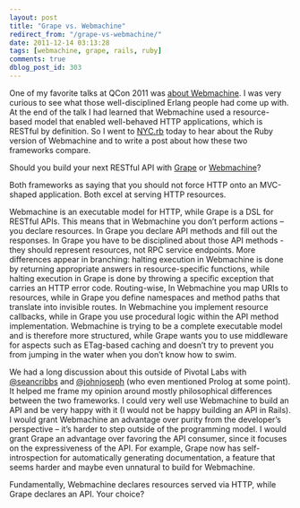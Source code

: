 ```yaml
---
layout: post
title: "Grape vs. Webmachine"
redirect_from: "/grape-vs-webmachine/"
date: 2011-12-14 03:13:28
tags: [webmachine, grape, rails, ruby]
comments: true
dblog_post_id: 303
---
```

One of my favorite talks at QCon 2011 was [about Webmachine](http://qconlondon.com/london-2011/presentation/Webmachine%3A+a+practical+executable+model+of+HTTP). I was very curious to see what those well-disciplined Erlang people had come up with. At the end of the talk I had learned that Webmachine used a resource-based model that enabled well-behaved HTTP applications, which is RESTful by definition. So I went to [NYC.rb](http://www.meetup.com/NYC-rb/events/28968101/?value=Resources%2C+For+Real+This+Time+(with+Webmachine)) today to hear about the Ruby version of Webmachine and to write a post about how these two frameworks compare.

Should you build your next RESTful API with [Grape](https://github.com/intridea/grape) or [Webmachine](https://github.com/seancribbs/webmachine-ruby)?

Both frameworks as saying that you should not force HTTP onto an MVC-shaped application. Both excel at serving HTTP resources.

Webmachine is an executable model for HTTP, while Grape is a DSL for RESTful APIs. This means that in Webmachine you don’t perform actions – you declare resources. In Grape you declare API methods and fill out the responses. In Grape you have to be disciplined about those API methods - they should represent resources, not RPC service endpoints. More differences appear in branching: halting execution in Webmachine is done by returning appropriate answers in resource-specific functions, while halting execution in Grape is done by throwing a specific exception that carries an HTTP error code. Routing-wise, In Webmachine you map URIs to resources, while in Grape you define namespaces and method paths that translate into invisible routes. In Webmachine you implement resource callbacks, while in Grape you use procedural logic within the API method implementation. Webmachine is trying to be a complete executable model and is therefore more structured, while Grape wants you to use middleware for aspects such as ETag-based caching and doesn’t try to prevent you from jumping in the water when you don’t know how to swim.

We had a long discussion about this outside of Pivotal Labs with [@seancribbs](http://twitter.com/seancribbs) and [@johnjoseph](http://twitter.com/johnjoseph) (who even mentioned Prolog at some point). It helped me frame my opinion around mostly philosophical differences between the two frameworks. I could very well use Webmachine to build an API and be very happy with it (I would not be happy building an API in Rails). I would grant Webmachine an advantage over purity from the developer’s perspective – it’s harder to step outside of the programming model. I would grant Grape an advantage over favoring the API consumer, since it focuses on the expressiveness of the API. For example, Grape now has self-introspection for automatically generating documentation, a feature that seems harder and maybe even unnatural to build for Webmachine.

Fundamentally, Webmachine declares resources served via HTTP, while Grape declares an API. Your choice?

